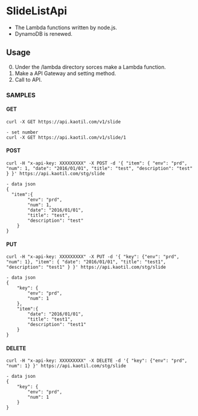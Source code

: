 # SlideListApi

- The Lambda functions written by node.js.
- DynamoDB is renewed.

## Usage
0. Under the /lambda directory sorces make a Lambda function.
0. Make a API Gateway and setting method.
0. Call to API.

### SAMPLES

#### GET
```
curl -X GET https://api.kaotil.com/v1/slide

- set number
curl -X GET https://api.kaotil.com/v1/slide/1
```

#### POST
```
curl -H "x-api-key: XXXXXXXXX" -X POST -d '{ "item": { "env": "prd", "num": 1, "date": "2016/01/01", "title": "test", "description": "test" } }' https://api.kaotil.com/stg/slide

- data json
{ 
  "item":{
		"env": "prd",
		"num": 1,
		"date": "2016/01/01",
		"title": "test",
		"description": "test"
	}
}
```

#### PUT
```
curl -H "x-api-key: XXXXXXXXX" -X PUT -d '{ "key": {"env": "prd", "num": 1}, "item": { "date": "2016/01/01", "title": "test1", "description": "test1" } }' https://api.kaotil.com/stg/slide

- data json
{ 
    "key": {
        "env": "prd",
        "num": 1
    },
    "item":{
        "date": "2016/01/01",
        "title": "test1",
        "description": "test1"
    }
}
```

#### DELETE
```
curl -H "x-api-key: XXXXXXXXX" -X DELETE -d '{ "key": {"env": "prd", "num": 1} }' https://api.kaotil.com/stg/slide

- data json
{ 
    "key": {
        "env": "prd",
        "num": 1
    }
}
```
